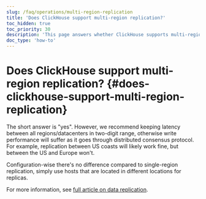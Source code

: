 ```yaml
---
slug: /faq/operations/multi-region-replication
title: 'Does ClickHouse support multi-region replication?'
toc_hidden: true
toc_priority: 30
description: 'This page answers whether ClickHouse supports multi-region replication'
doc_type: 'how-to'
---
```


# Does ClickHouse support multi-region replication? {#does-clickhouse-support-multi-region-replication}

The short answer is "yes". However, we recommend keeping latency between all regions/datacenters in two-digit range, otherwise write performance will suffer as it goes through distributed consensus protocol. For example, replication between US coasts will likely work fine, but between the US and Europe won't.

Configuration-wise there's no difference compared to single-region replication, simply use hosts that are located in different locations for replicas.

For more information, see [full article on data replication](../../engines/table-engines/mergetree-family/replication.md).
